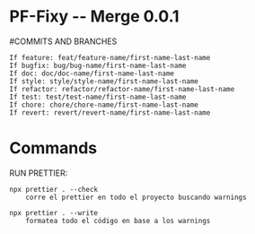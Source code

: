 # PF-Fixy -- Merge 0.0.1

#COMMITS AND BRANCHES

    If feature: feat/feature-name/first-name-last-name
    If bugfix: bug/bug-name/first-name-last-name
    If doc: doc/doc-name/first-name-last-name
    If style: style/style-name/first-name-last-name
    If refactor: refactor/refactor-name/first-name-last-name
    If test: test/test-name/first-name-last-name
    If chore: chore/chore-name/first-name-last-name
    If revert: revert/revert-name/first-name-last-name

# Commands

RUN PRETTIER:

    npx prettier . --check
        corre el prettier en todo el proyecto buscando warnings

    npx prettier . --write
        formatea todo el código en base a los warnings
